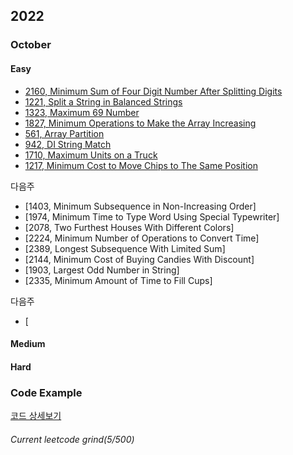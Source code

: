 ## 2022
### October
#### Easy
- [2160, Minimum Sum of Four Digit Number After Splitting Digits](https://sour-othnielia-55f.notion.site/2160-Minimum-Sum-of-Four-Digit-Number-After-Splitting-Digits-216b1faeae4e421fa708eacede882564)  
- [1221, Split a String in Balanced Strings](https://sour-othnielia-55f.notion.site/1221-Split-a-String-in-Balanced-Strings-1ee2b70bacff41cca977c17fe0fe03da)
- [1323, Maximum 69 Number](https://sour-othnielia-55f.notion.site/1323-Maximum-69-Number-20d7c92a8cee46c88a96f001d3a83f8c)
- [1827, Minimum Operations to Make the Array Increasing](https://sour-othnielia-55f.notion.site/1827-Minimum-Operations-to-Make-the-Array-Increasing-963d21e0b4b64c1590164703f6fb865e)
- [561, Array Partition](https://sour-othnielia-55f.notion.site/561-Array-Partition-57c021b018d44d9f902cc3642798b719)
- [942, DI String Match]()
- [1710, Maximum Units on a Truck]()
- [1217, Minimum Cost to Move Chips to The Same Position]()

다음주
- [1403, Minimum Subsequence in Non-Increasing Order]
- [1974, Minimum Time to Type Word Using Special Typewriter]
- [2078, Two Furthest Houses With Different Colors]
- [2224, Minimum Number of Operations to Convert Time]
- [2389, Longest Subsequence With Limited Sum]
- [2144, Minimum Cost of Buying Candies With Discount]
- [1903, Largest Odd Number in String]
- [2335, Minimum Amount of Time to Fill Cups]

다음주
- [
#### Medium
#### Hard

### Code Example
[코드 상세보기](https://github.com/JayFreemandev/Problem-Solving/blob/main/LeetCode/README.md)
###### Current leetcode grind(5/500)  
